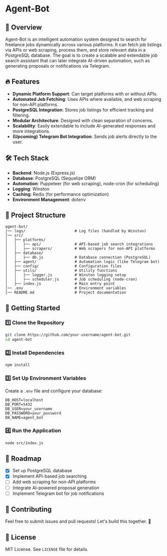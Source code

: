 

# Agent-Bot

## 🚀 Overview
Agent-Bot is an intelligent automation system designed to search for freelance jobs dynamically across various platforms. It can fetch job listings via APIs or web scraping, process them, and store relevant data in a PostgreSQL database. The goal is to create a scalable and extendable job search assistant that can later integrate AI-driven automation, such as generating proposals or notifications via Telegram.

## 🔥 Features
- **Dynamic Platform Support**: Can target platforms with or without APIs.
- **Automated Job Fetching**: Uses APIs where available, and web scraping for non-API platforms.
- **PostgreSQL Integration**: Stores job listings for efficient tracking and filtering.
- **Modular Architecture**: Designed with clean separation of concerns.
- **Scalability**: Easily extendable to include AI-generated responses and more integrations.
- **(Upcoming) Telegram Bot Integration**: Sends job alerts directly to the user.

## 🛠️ Tech Stack
- **Backend**: Node.js (Express.js)
- **Database**: PostgreSQL (Sequelize ORM)
- **Automation**: Puppeteer (for web scraping), node-cron (for scheduling)
- **Logging**: Winston
- **Caching**: Redis (for performance optimization)
- **Environment Management**: dotenv

## 📁 Project Structure
```
agent-bot/
│── logs/                      # Log files (handled by Winston)
│── src/
│   ├── platforms/
│   │   ├── api/               # API-based job search integrations
│   │   ├── scrapers/          # Web scrapers for non-API platforms
│   ├── database/
│   │   ├── db.js              # Database connection (PostgreSQL)
│   ├── agent/                 # Automation logic (like Telegram bot)
│   ├── config/                # Configuration files
│   ├── utils/                 # Utility functions
│   │   ├── logger.js          # Winston logging setup
│   │   ├── scheduler.js       # Job scheduling (node-cron)
│   ├── index.js               # Main entry point
│── .env                       # Environment variables
│── README.md                  # Project documentation
```

## 🚀 Getting Started
### 1️⃣ Clone the Repository
```bash
git clone https://github.com/your-username/agent-bot.git
cd agent-bot
```

### 2️⃣ Install Dependencies
```bash
npm install
```

### 3️⃣ Set Up Environment Variables
Create a `.env` file and configure your database:
```env
DB_HOST=localhost
DB_PORT=5432
DB_USER=your_username
DB_PASSWORD=your_password
DB_NAME=agent_bot
```

### 4️⃣ Run the Application
```bash
node src/index.js
```

## 📌 Roadmap
- [x] Set up PostgreSQL database
- [x] Implement API-based job searching
- [ ] Add web scraping for non-API platforms
- [ ] Integrate AI-powered proposal generation
- [ ] Implement Telegram bot for job notifications

## 🤝 Contributing
Feel free to submit issues and pull requests! Let's build this together. 🚀

## 📜 License
MIT License. See ` LICENSE ` file for details.

